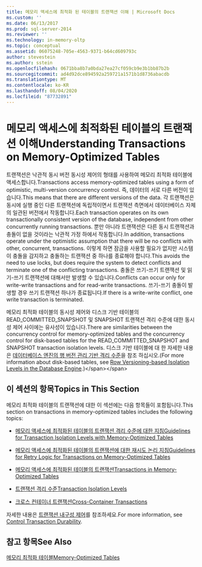 ```yaml
---
title: 메모리 액세스에 최적화 된 테이블의 트랜잭션 이해 | Microsoft Docs
ms.custom: ''
ms.date: 06/13/2017
ms.prod: sql-server-2014
ms.reviewer: ''
ms.technology: in-memory-oltp
ms.topic: conceptual
ms.assetid: 06075248-705e-4563-9371-b64cd609793c
author: stevestein
ms.author: sstein
ms.openlocfilehash: 0671bba8b7a0bda27ea27cf059cb9e3b1bb87b2b
ms.sourcegitcommit: ad4d92dce894592a259721a1571b1d8736abacdb
ms.translationtype: MT
ms.contentlocale: ko-KR
ms.lasthandoff: 08/04/2020
ms.locfileid: "87732891"
---
```

# <a name="understanding-transactions-on-memory-optimized-tables"></a><span data-ttu-id="426d2-102">메모리 액세스에 최적화된 테이블의 트랜잭션 이해</span><span class="sxs-lookup"><span data-stu-id="426d2-102">Understanding Transactions on Memory-Optimized Tables</span></span>
  <span data-ttu-id="426d2-103">트랜잭션은 낙관적 동시 버전 동시성 제어의 형태를 사용하여 메모리 최적화 테이블에 액세스합니다.</span><span class="sxs-lookup"><span data-stu-id="426d2-103">Transactions access memory-optimized tables using a form of optimistic, multi-version concurrency control.</span></span> <span data-ttu-id="426d2-104">즉, 데이터의 서로 다른 버전이 있습니다.</span><span class="sxs-lookup"><span data-stu-id="426d2-104">This means that there are different versions of the data.</span></span> <span data-ttu-id="426d2-105">각 트랜잭션은 동시에 실행 중인 다른 트랜잭션에 독립적이면서 트랜잭션 측면에서 데이터베이스 자체의 일관된 버전에서 작동합니다.</span><span class="sxs-lookup"><span data-stu-id="426d2-105">Each transaction operates on its own transactionally consistent version of the database, independent from other concurrently running transactions.</span></span> <span data-ttu-id="426d2-106">뿐만 아니라 트랜잭션은 다른 동시 트랜잭션과 충돌이 없을 것이라는 낙관적 가정 하에서 작동합니다.</span><span class="sxs-lookup"><span data-stu-id="426d2-106">In addition, transactions operate under the optimistic assumption that there will be no conflicts with other, concurrent, transactions.</span></span> <span data-ttu-id="426d2-107">이렇게 하면 잠금을 사용할 필요가 없지만 시스템이 충돌을 감지하고 충돌하는 트랜잭션 중 하나를 종료해야 합니다.</span><span class="sxs-lookup"><span data-stu-id="426d2-107">This avoids the need to use locks, but does require the system to detect conflicts and terminate one of the conflicting transactions.</span></span> <span data-ttu-id="426d2-108">충돌은 쓰기-쓰기 트랜잭션 및 읽기-쓰기 트랜잭션에 대해서만 발생할 수 있습니다.</span><span class="sxs-lookup"><span data-stu-id="426d2-108">Conflicts can occur only for write-write transactions and for read-write transactions.</span></span> <span data-ttu-id="426d2-109">쓰기-쓰기 충돌이 발생할 경우 쓰기 트랜잭션 하나가 종료됩니다.</span><span class="sxs-lookup"><span data-stu-id="426d2-109">If there is a write-write conflict, one write transaction is terminated.</span></span>  
  
 <span data-ttu-id="426d2-110">메모리 최적화 테이블의 동시성 제어와 디스크 기반 테이블의 READ_COMMITTED_SNAPSHOT 및 SNAPSHOT 트랜잭션 격리 수준에 대한 동시성 제어 사이에는 유사성이 있습니다.</span><span class="sxs-lookup"><span data-stu-id="426d2-110">There are similarities between the concurrency control for memory-optimized tables and the concurrency control for disk-based tables for the READ_COMMITTED_SNAPSHOT and SNAPSHOT transaction isolation levels.</span></span> <span data-ttu-id="426d2-111">디스크 기반 테이블에 대 한 자세한 내용은 [데이터베이스 엔진의 행 버전 관리 기반 격리 수준](https://msdn.microsoft.com/library/ms177404\(v=sql.100\).aspx)을 참조 하십시오.</span><span class="sxs-lookup"><span data-stu-id="426d2-111">(For more information about disk-based tables, see [Row Versioning-based Isolation Levels in the Database Engine](https://msdn.microsoft.com/library/ms177404\(v=sql.100\).aspx).)</span></span>  
  
## <a name="topics-in-this-section"></a><span data-ttu-id="426d2-112">이 섹션의 항목</span><span class="sxs-lookup"><span data-stu-id="426d2-112">Topics in This Section</span></span>  
 <span data-ttu-id="426d2-113">메모리 최적화 테이블의 트랜잭션에 대한 이 섹션에는 다음 항목들이 포함됩니다.</span><span class="sxs-lookup"><span data-stu-id="426d2-113">This section on transactions in memory-optimized tables includes the following topics:</span></span>  
  
-   [<span data-ttu-id="426d2-114">메모리 액세스에 최적화된 테이블의 트랜잭션 격리 수준에 대한 지침</span><span class="sxs-lookup"><span data-stu-id="426d2-114">Guidelines for Transaction Isolation Levels with Memory-Optimized Tables</span></span>](../relational-databases/in-memory-oltp/memory-optimized-tables.md)  
  
-   [<span data-ttu-id="426d2-115">메모리 액세스에 최적화된 테이블의 트랜잭션에 대한 재시도 논리 지침</span><span class="sxs-lookup"><span data-stu-id="426d2-115">Guidelines for Retry Logic for Transactions on Memory-Optimized Tables</span></span>](guidelines-for-retry-logic-for-transactions-on-memory-optimized-tables.md)  
  
-   [<span data-ttu-id="426d2-116">메모리 액세스에 최적화된 테이블의 트랜잭션</span><span class="sxs-lookup"><span data-stu-id="426d2-116">Transactions in Memory-Optimized Tables</span></span>](transactions-in-memory-optimized-tables.md)  
  
-   [<span data-ttu-id="426d2-117">트랜잭션 격리 수준</span><span class="sxs-lookup"><span data-stu-id="426d2-117">Transaction Isolation Levels</span></span>](transaction-isolation-levels.md)  
  
-   [<span data-ttu-id="426d2-118">크로스 컨테이너 트랜잭션</span><span class="sxs-lookup"><span data-stu-id="426d2-118">Cross-Container Transactions</span></span>](cross-container-transactions.md)  
  
 <span data-ttu-id="426d2-119">자세한 내용은 [트랜잭션 내구성 제어](../relational-databases/logs/control-transaction-durability.md)를 참조하세요.</span><span class="sxs-lookup"><span data-stu-id="426d2-119">For more information, see [Control Transaction Durability](../relational-databases/logs/control-transaction-durability.md).</span></span>  
  
## <a name="see-also"></a><span data-ttu-id="426d2-120">참고 항목</span><span class="sxs-lookup"><span data-stu-id="426d2-120">See Also</span></span>  
 [<span data-ttu-id="426d2-121">메모리 최적화 테이블</span><span class="sxs-lookup"><span data-stu-id="426d2-121">Memory-Optimized Tables</span></span>](../relational-databases/in-memory-oltp/memory-optimized-tables.md)  
  
  
